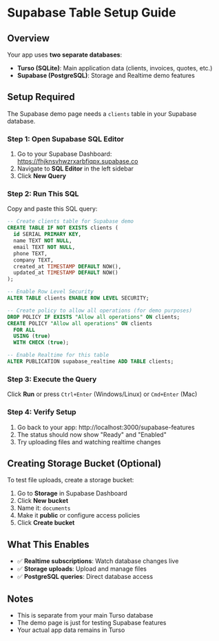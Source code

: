 # Supabase Table Setup Guide

## Overview
Your app uses **two separate databases**:
- **Turso (SQLite)**: Main application data (clients, invoices, quotes, etc.)
- **Supabase (PostgreSQL)**: Storage and Realtime demo features

## Setup Required

The Supabase demo page needs a `clients` table in your Supabase database.

### Step 1: Open Supabase SQL Editor

1. Go to your Supabase Dashboard: https://fhjknsvhwzrxarbfiqpx.supabase.co
2. Navigate to **SQL Editor** in the left sidebar
3. Click **New Query**

### Step 2: Run This SQL

Copy and paste this SQL query:

```sql
-- Create clients table for Supabase demo
CREATE TABLE IF NOT EXISTS clients (
  id SERIAL PRIMARY KEY,
  name TEXT NOT NULL,
  email TEXT NOT NULL,
  phone TEXT,
  company TEXT,
  created_at TIMESTAMP DEFAULT NOW(),
  updated_at TIMESTAMP DEFAULT NOW()
);

-- Enable Row Level Security
ALTER TABLE clients ENABLE ROW LEVEL SECURITY;

-- Create policy to allow all operations (for demo purposes)
DROP POLICY IF EXISTS "Allow all operations" ON clients;
CREATE POLICY "Allow all operations" ON clients
  FOR ALL
  USING (true)
  WITH CHECK (true);

-- Enable Realtime for this table
ALTER PUBLICATION supabase_realtime ADD TABLE clients;
```

### Step 3: Execute the Query

Click **Run** or press `Ctrl+Enter` (Windows/Linux) or `Cmd+Enter` (Mac)

### Step 4: Verify Setup

1. Go back to your app: http://localhost:3000/supabase-features
2. The status should now show "Ready" and "Enabled"
3. Try uploading files and watching realtime changes

## Creating Storage Bucket (Optional)

To test file uploads, create a storage bucket:

1. Go to **Storage** in Supabase Dashboard
2. Click **New bucket**
3. Name it: `documents`
4. Make it **public** or configure access policies
5. Click **Create bucket**

## What This Enables

- ✅ **Realtime subscriptions**: Watch database changes live
- ✅ **Storage uploads**: Upload and manage files
- ✅ **PostgreSQL queries**: Direct database access

## Notes

- This is separate from your main Turso database
- The demo page is just for testing Supabase features
- Your actual app data remains in Turso
